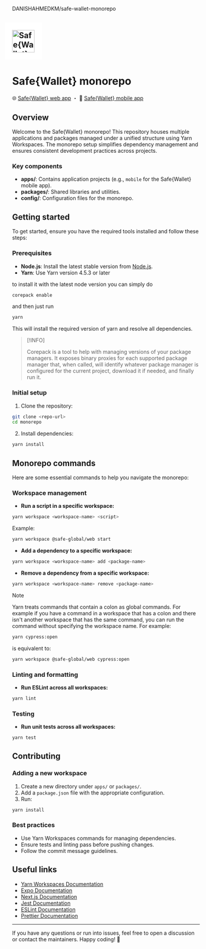 </p>DANISHAHMEDKM/safe-wallet-monorepo</p>

## <img src="https://github.com/user-attachments/assets/b8249113-d515-4c91-a12a-f134813614e8" height="60" valign="middle" alt="Safe{Wallet}" style="background: #fff; padding: 20px; margin: 0 -20px" />

# Safe{Wallet} monorepo

🌐 [Safe{Wallet} web app](/apps/web/README.md) ・ 📱 [Safe{Wallet} mobile app](/apps/mobile/README.md)

## Overview

Welcome to the Safe{Wallet} monorepo! This repository houses multiple applications and packages managed under a unified
structure using Yarn Workspaces. The monorepo setup simplifies dependency management and ensures consistent development
practices across projects.

### Key components

- **apps/**: Contains application projects (e.g., `mobile` for the Safe{Wallet} mobile app).
- **packages/**: Shared libraries and utilities.
- **config/**: Configuration files for the monorepo.

## Getting started

To get started, ensure you have the required tools installed and follow these steps:

### Prerequisites

- **Node.js**: Install the latest stable version from [Node.js](https://nodejs.org/).
- **Yarn**: Use Yarn version 4.5.3 or later

to install it with the latest node version you can simply do

```bash
corepack enable
```

and then just run

```bash
yarn
```

This will install the required version of yarn and resolve all dependencies.

> [!INFO]
>
> Corepack is a tool to help with managing versions of your package managers. It exposes binary proxies for each supported package manager that, when called, will identify whatever package manager is
> configured for the current project, download it if needed, and finally run it.

### Initial setup

1. Clone the repository:

```bash
git clone <repo-url>
cd monorepo
```

2. Install dependencies:

```bash
yarn install
```

## Monorepo commands

Here are some essential commands to help you navigate the monorepo:

### Workspace management

- **Run a script in a specific workspace:**

```bash
yarn workspace <workspace-name> <script>
```

Example:

```bash
yarn workspace @safe-global/web start
```

- **Add a dependency to a specific workspace:**

```bash
yarn workspace <workspace-name> add <package-name>
```

- **Remove a dependency from a specific workspace:**

```bash
yarn workspace <workspace-name> remove <package-name>
```

> [!Note]
>
> Yarn treats commands that contain a colon as global commands. For example if you have a
> command in a workspace that has a colon and there isn't another workspace that has the same command,
> you can run the command without specifying the workspace name. For example:
>
> ```bash
> yarn cypress:open
> ```
>
> is equivalent to:
>
> ```bash
> yarn workspace @safe-global/web cypress:open
> ```

### Linting and formatting

- **Run ESLint across all workspaces:**

```bash
yarn lint
```

### Testing

- **Run unit tests across all workspaces:**

```bash
yarn test
```

## Contributing

### Adding a new workspace

1. Create a new directory under `apps/` or `packages/`.
2. Add a `package.json` file with the appropriate configuration.
3. Run:

```bash
yarn install
```

### Best practices

- Use Yarn Workspaces commands for managing dependencies.
- Ensure tests and linting pass before pushing changes.
- Follow the commit message guidelines.



## Useful links

- [Yarn Workspaces Documentation](https://classic.yarnpkg.com/en/docs/workspaces/)
- [Expo Documentation](https://docs.expo.dev/)
- [Next.js Documentation](https://nextjs.org/docs)
- [Jest Documentation](https://jestjs.io/)
- [ESLint Documentation](https://eslint.org/)
- [Prettier Documentation](https://prettier.io/)

---

If you have any questions or run into issues, feel free to open a discussion or contact the maintainers. Happy coding!
🚀
